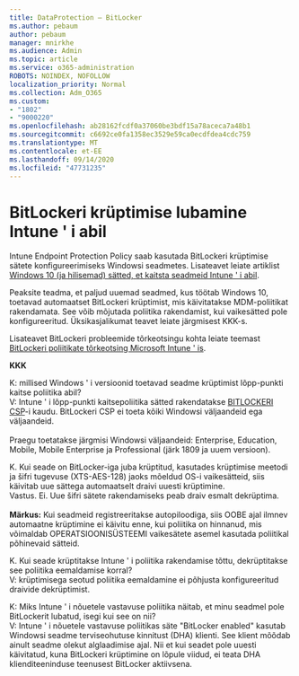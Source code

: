 ```yaml
---
title: DataProtection – BitLocker
ms.author: pebaum
author: pebaum
manager: mnirkhe
ms.audience: Admin
ms.topic: article
ms.service: o365-administration
ROBOTS: NOINDEX, NOFOLLOW
localization_priority: Normal
ms.collection: Adm_O365
ms.custom:
- "1802"
- "9000220"
ms.openlocfilehash: ab28162fcdf0a37060be3bdf15a78aceca7a48b1
ms.sourcegitcommit: c6692ce0fa1358ec3529e59ca0ecdfdea4cdc759
ms.translationtype: MT
ms.contentlocale: et-EE
ms.lasthandoff: 09/14/2020
ms.locfileid: "47731235"
---
```

# <a name="enabling-bitlocker-encryption-with-intune"></a>BitLockeri krüptimise lubamine Intune ' i abil

 Intune Endpoint Protection Policy saab kasutada BitLockeri krüptimise sätete konfigureerimiseks Windowsi seadmetes. Lisateavet leiate artiklist [Windows 10 (ja hilisemad) sätted, et kaitsta seadmeid Intune ' i abil](https://docs.microsoft.com/intune/endpoint-protection-windows-10#windows-encryption).
 
Peaksite teadma, et paljud uuemad seadmed, kus töötab Windows 10, toetavad automaatset BitLockeri krüptimist, mis käivitatakse MDM-poliitikat rakendamata. See võib mõjutada poliitika rakendamist, kui vaikesätted pole konfigureeritud. Üksikasjalikumat teavet leiate järgmisest KKK-s.
 
Lisateavet BitLockeri probleemide tõrkeotsingu kohta leiate teemast [BitLockeri poliitikate tõrkeotsing Microsoft Intune ' is](https://docs.microsoft.com/intune/protect/troubleshoot-bitlocker-policies).
 
 
**KKK**

 K: millised Windows ' i versioonid toetavad seadme krüptimist lõpp-punkti kaitse poliitika abil?<br>
 V: Intune ' i lõpp-punkti kaitsepoliitika sätted rakendatakse [BITLOCKERI CSP](https://docs.microsoft.com/windows/client-management/mdm/bitlocker-csp)-i kaudu. BitLockeri CSP ei toeta kõiki Windowsi väljaandeid ega väljaandeid. <br><br>
      Praegu toetatakse järgmisi Windowsi väljaandeid: Enterprise, Education, Mobile, Mobile Enterprise ja Professional (järk 1809 ja uuem versioon).
 
K. Kui seade on BitLocker-iga juba krüptitud, kasutades krüptimise meetodi ja šifri tugevuse (XTS-AES-128) jaoks mõeldud OS-i vaikesätteid, siis käivitab uue sättega automaatselt draivi uuesti krüptimine.<br>
Vastus. Ei. Uue šifri sätete rakendamiseks peab draiv esmalt dekrüptima.<br><br>
**Märkus:** Kui seadmeid registreeritakse autopiloodiga, siis OOBE ajal ilmnev automaatne krüptimine ei käivitu enne, kui poliitika on hinnanud, mis võimaldab OPERATSIOONISÜSTEEMI vaikesätete asemel kasutada poliitikal põhinevaid sätteid.
 
K. Kui seade krüptitakse Intune ' i poliitika rakendamise tõttu, dekrüptitakse see poliitika eemaldamise korral?<br>
V: krüptimisega seotud poliitika eemaldamine ei põhjusta konfigureeritud draivide dekrüptimist.
 
K: Miks Intune ' i nõuetele vastavuse poliitika näitab, et minu seadmel pole BitLockerit lubatud, isegi kui see on nii?<br>
V: Intune ' i nõuetele vastavuse poliitikas säte "BitLocker enabled" kasutab Windowsi seadme terviseohutuse kinnitust (DHA) klienti. See klient mõõdab ainult seadme olekut alglaadimise ajal. Nii et kui seadet pole uuesti käivitatud, kuna BitLockeri krüptimine on lõpule viidud, ei teata DHA klienditeeninduse teenusest BitLocker aktiivsena.
 
 
